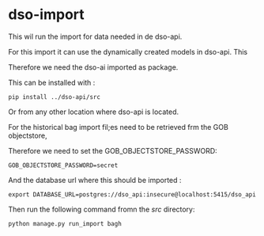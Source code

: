 # dso-import

This wil run the import for data needed in de dso-api.

For this import it can use the dynamically created models in dso-api. This

Therefore we need the dso-ai imported as package.

This can be installed with :

    pip install ../dso-api/src

Or from any other location where dso-api is located.

For the historical bag import fil;es need to be retrieved frm the GOB objectstore,

Therefore we need to set the GOB_OBJECTSTORE_PASSWORD:

    GOB_OBJECTSTORE_PASSWORD=secret

And the database url where this should be imported :

    export DATABASE_URL=postgres://dso_api:insecure@localhost:5415/dso_api

Then run the following command fromn the _src_ directory:

    python manage.py run_import bagh 
